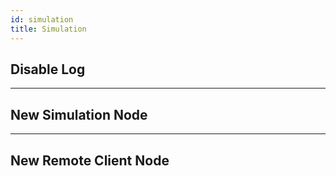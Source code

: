 ```yaml
---
id: simulation
title: Simulation
---
```


## Disable Log

---

## New Simulation Node

---

## New Remote Client Node
